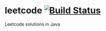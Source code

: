 # leetcode [![Build Status](https://travis-ci.org/tommybonny/leetcode.svg?branch=master)](https://travis-ci.org/tommybonny/leetcode)
Leetcode solutions in Java
